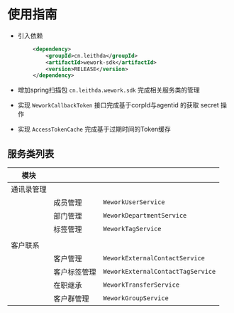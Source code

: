 
# 使用指南

- 引入依赖

```xml
        <dependency>
            <groupId>cn.leithda</groupId>
            <artifactId>wework-sdk</artifactId>
            <version>RELEASE</version>
        </dependency>
```

- 增加spring扫描包 `cn.leithda.wework.sdk` 完成相关服务类的管理

- 实现 `WeworkCallbackToken` 接口完成基于corpId与agentid 的获取 secret 操作

- 实现 `AccessTokenCache` 完成基于过期时间的Token缓存


## 服务类列表

| 模块       |              |                                   |
| ---------- | ------------ | --------------------------------- |
| 通讯录管理 |              |                                   |
|            | 成员管理     | `WeworkUserService`               |
|            | 部门管理     | `WeworkDepartmentService`         |
|            | 标签管理     | `WeworkTagService`                |
|            |              |                                   |
| 客户联系   |              |                                   |
|            | 客户管理     | `WeworkExternalContactService`    |
|            | 客户标签管理 | `WeworkExternalContactTagService` |
|            | 在职继承     | `WeworkTransferService`           |
|            | 客户群管理   | `WeworkGroupService`              |

